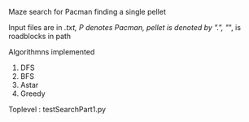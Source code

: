 Maze search for Pacman finding a single pellet

Input files are in *.txt, P denotes Pacman, pellet is denoted by ".", "*", is roadblocks in path

Algorithmns implemented 

1) DFS
2) BFS
3) Astar
4) Greedy


Toplevel : testSearchPart1.py
